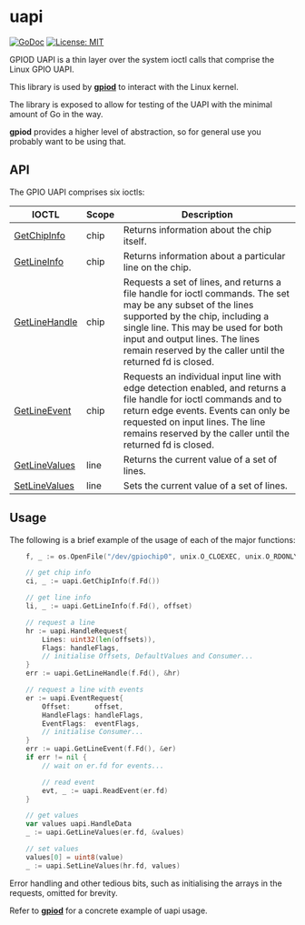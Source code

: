 # uapi

[![GoDoc](https://godoc.org/github.com/warthog618/gpiod?status.svg)](https://godoc.org/github.com/warthog618/gpiod/uapi)
[![License: MIT](https://img.shields.io/badge/License-MIT-yellow.svg)](https://github.com/warthog618/gpiod/blob/master/LICENSE)

GPIOD UAPI is a thin layer over the system ioctl calls that comprise the Linux GPIO UAPI.

This library is used by **[gpiod](https://github.com/warthog618/gpiod)** to interact with the Linux kernel.

The library is exposed to allow for testing of the UAPI with the minimal amount of Go in the way.

**gpiod** provides a higher level of abstraction, so for general use you probably want to be using that.

## API

The GPIO UAPI comprises six ioctls:

IOCTL | Scope | Description
---|--- | ---
[GetChipInfo](https://godoc.org/github.com/warthog618/gpiod/uapi#GetChipInfo) | chip | Returns information about the chip itself.
[GetLineInfo](https://godoc.org/github.com/warthog618/gpiod/uapi#GetLineInfo) | chip | Returns information about a particular line on the chip.
[GetLineHandle](https://godoc.org/github.com/warthog618/gpiod/uapi#GetLineHandle) | chip | Requests a set of lines, and returns a file handle for ioctl commands.  The set may be any subset of the lines supported by the chip, including a single line.  This may be used for both input and output lines.  The lines remain reserved by the caller until the returned fd is closed.
[GetLineEvent](https://godoc.org/github.com/warthog618/gpiod/uapi#GetLineEvent) | chip | Requests an individual input line with edge detection enabled, and returns a file handle for ioctl commands and to return edge events.  Events can only be requested on input lines.  The line remains reserved by the caller until the returned fd is closed.
[GetLineValues](https://godoc.org/github.com/warthog618/gpiod/uapi#GetLineValues) | line | Returns the current value of a set of lines.
[SetLineValues](https://godoc.org/github.com/warthog618/gpiod/uapi#SetLineValues) | line | Sets the current value of a set of lines.

## Usage

The following is a brief example of the usage of each of the major functions:

```go
    f, _ := os.OpenFile("/dev/gpiochip0", unix.O_CLOEXEC, unix.O_RDONLY)

    // get chip info
    ci, _ := uapi.GetChipInfo(f.Fd())

    // get line info
    li, _ := uapi.GetLineInfo(f.Fd(), offset)

    // request a line
    hr := uapi.HandleRequest{
        Lines: uint32(len(offsets)),
        Flags: handleFlags,
        // initialise Offsets, DefaultValues and Consumer...
    }
    err := uapi.GetLineHandle(f.Fd(), &hr)

    // request a line with events
    er := uapi.EventRequest{
        Offset:      offset,
        HandleFlags: handleFlags,
        EventFlags:  eventFlags,
        // initialise Consumer...
    }
    err := uapi.GetLineEvent(f.Fd(), &er)
    if err != nil {
        // wait on er.fd for events...

        // read event
        evt, _ := uapi.ReadEvent(er.fd)
    }

    // get values
    var values uapi.HandleData
    _ := uapi.GetLineValues(er.fd, &values)

    // set values
    values[0] = uint8(value)
    _ := uapi.SetLineValues(hr.fd, values)

```

Error handling and other tedious bits, such as initialising the arrays in the requests, omitted for brevity.

Refer to **[gpiod](https://github.com/warthog618/gpiod)** for a concrete example of uapi usage.
